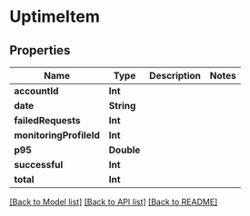 # UptimeItem

## Properties
Name | Type | Description | Notes
------------ | ------------- | ------------- | -------------
**accountId** | **Int** |  | 
**date** | **String** |  | 
**failedRequests** | **Int** |  | 
**monitoringProfileId** | **Int** |  | 
**p95** | **Double** |  | 
**successful** | **Int** |  | 
**total** | **Int** |  | 

[[Back to Model list]](../README.md#documentation-for-models) [[Back to API list]](../README.md#documentation-for-api-endpoints) [[Back to README]](../README.md)


